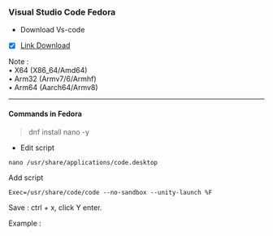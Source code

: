 ### Visual Studio Code Fedora

* Download Vs-code
- [x] [Link Download](https://code.visualstudio.com/download)

Note :</br>
• X64 (X86_64/Amd64)</br>
• Arm32 (Armv7/6/Armhf)</br>
• Arm64 (Aarch64/Armv8)

---
#### Commands in Fedora
> dnf install nano -y

* Edit script
```
nano /usr/share/applications/code.desktop
```

Add script
```
Exec=/usr/share/code/code --no-sandbox --unity-launch %F
```

Save : ctrl + x, click Y enter.

Example :
